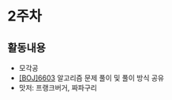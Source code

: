 # 2주차

## 활동내용
- 모각공
- [[BOJ]6603](https://www.acmicpc.net/problem/6603) 알고리즘 문제 풀이 및 풀이 방식 공유
- 맛저: 프랭크버거, 짜파구리
